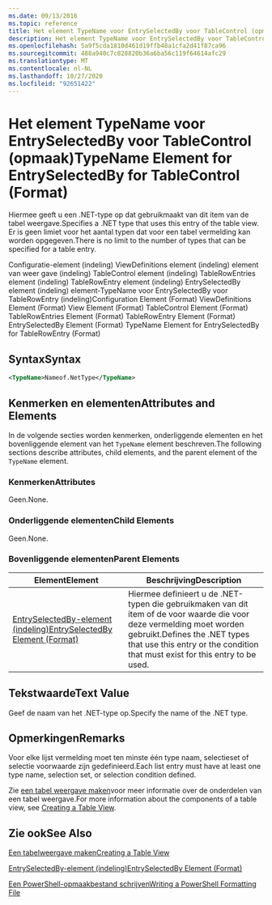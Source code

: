 ```yaml
---
ms.date: 09/13/2016
ms.topic: reference
title: Het element TypeName voor EntrySelectedBy voor TableControl (opmaak)
description: Het element TypeName voor EntrySelectedBy voor TableControl (opmaak)
ms.openlocfilehash: 5a9f5cda1810d461d19ffb48a1cfa2d41f87ca96
ms.sourcegitcommit: 488a940c7c828820b36a6ba56c119f64614afc29
ms.translationtype: MT
ms.contentlocale: nl-NL
ms.lasthandoff: 10/27/2020
ms.locfileid: "92651422"
---
```

# <a name="typename-element-for-entryselectedby-for-tablecontrol-format"></a><span data-ttu-id="30436-103">Het element TypeName voor EntrySelectedBy voor TableControl (opmaak)</span><span class="sxs-lookup"><span data-stu-id="30436-103">TypeName Element for EntrySelectedBy for TableControl (Format)</span></span>

<span data-ttu-id="30436-104">Hiermee geeft u een .NET-type op dat gebruikmaakt van dit item van de tabel weergave.</span><span class="sxs-lookup"><span data-stu-id="30436-104">Specifies a .NET type that uses this entry of the table view.</span></span> <span data-ttu-id="30436-105">Er is geen limiet voor het aantal typen dat voor een tabel vermelding kan worden opgegeven.</span><span class="sxs-lookup"><span data-stu-id="30436-105">There is no limit to the number of types that can be specified for a table entry.</span></span>

<span data-ttu-id="30436-106">Configuratie-element (indeling) ViewDefinitions element (indeling) element van weer gave (indeling) TableControl element (indeling) TableRowEntries element (indeling) TableRowEntry element (indeling) EntrySelectedBy element (indeling) element-TypeName voor EntrySelectedBy voor TableRowEntry (indeling)</span><span class="sxs-lookup"><span data-stu-id="30436-106">Configuration Element (Format) ViewDefinitions Element (Format) View Element (Format) TableControl Element (Format) TableRowEntries Element (Format) TableRowEntry Element (Format) EntrySelectedBy Element (Format) TypeName Element for EntrySelectedBy for TableRowEntry (Format)</span></span>

## <a name="syntax"></a><span data-ttu-id="30436-107">Syntax</span><span class="sxs-lookup"><span data-stu-id="30436-107">Syntax</span></span>

```xml
<TypeName>Nameof.NetType</TypeName>
```

## <a name="attributes-and-elements"></a><span data-ttu-id="30436-108">Kenmerken en elementen</span><span class="sxs-lookup"><span data-stu-id="30436-108">Attributes and Elements</span></span>

<span data-ttu-id="30436-109">In de volgende secties worden kenmerken, onderliggende elementen en het bovenliggende element van het `TypeName` element beschreven.</span><span class="sxs-lookup"><span data-stu-id="30436-109">The following sections describe attributes, child elements, and the parent element of the `TypeName` element.</span></span>

### <a name="attributes"></a><span data-ttu-id="30436-110">Kenmerken</span><span class="sxs-lookup"><span data-stu-id="30436-110">Attributes</span></span>

<span data-ttu-id="30436-111">Geen.</span><span class="sxs-lookup"><span data-stu-id="30436-111">None.</span></span>

### <a name="child-elements"></a><span data-ttu-id="30436-112">Onderliggende elementen</span><span class="sxs-lookup"><span data-stu-id="30436-112">Child Elements</span></span>

<span data-ttu-id="30436-113">Geen.</span><span class="sxs-lookup"><span data-stu-id="30436-113">None.</span></span>

### <a name="parent-elements"></a><span data-ttu-id="30436-114">Bovenliggende elementen</span><span class="sxs-lookup"><span data-stu-id="30436-114">Parent Elements</span></span>

|<span data-ttu-id="30436-115">Element</span><span class="sxs-lookup"><span data-stu-id="30436-115">Element</span></span>|<span data-ttu-id="30436-116">Beschrijving</span><span class="sxs-lookup"><span data-stu-id="30436-116">Description</span></span>|
|-------------|-----------------|
|[<span data-ttu-id="30436-117">EntrySelectedBy-element (indeling)</span><span class="sxs-lookup"><span data-stu-id="30436-117">EntrySelectedBy Element (Format)</span></span>](./entryselectedby-element-for-tablerowentry-for-tablecontrol-format.md)|<span data-ttu-id="30436-118">Hiermee definieert u de .NET-typen die gebruikmaken van dit item of de voor waarde die voor deze vermelding moet worden gebruikt.</span><span class="sxs-lookup"><span data-stu-id="30436-118">Defines the .NET types that use this entry or the condition that must exist for this entry to be used.</span></span>|

## <a name="text-value"></a><span data-ttu-id="30436-119">Tekstwaarde</span><span class="sxs-lookup"><span data-stu-id="30436-119">Text Value</span></span>

<span data-ttu-id="30436-120">Geef de naam van het .NET-type op.</span><span class="sxs-lookup"><span data-stu-id="30436-120">Specify the name of the .NET type.</span></span>

## <a name="remarks"></a><span data-ttu-id="30436-121">Opmerkingen</span><span class="sxs-lookup"><span data-stu-id="30436-121">Remarks</span></span>

<span data-ttu-id="30436-122">Voor elke lijst vermelding moet ten minste één type naam, selectieset of selectie voorwaarde zijn gedefinieerd.</span><span class="sxs-lookup"><span data-stu-id="30436-122">Each list entry must have at least one type name, selection set, or selection condition defined.</span></span>

<span data-ttu-id="30436-123">Zie [een tabel weergave maken](./creating-a-table-view.md)voor meer informatie over de onderdelen van een tabel weergave.</span><span class="sxs-lookup"><span data-stu-id="30436-123">For more information about the components of a table view, see [Creating a Table View](./creating-a-table-view.md).</span></span>

## <a name="see-also"></a><span data-ttu-id="30436-124">Zie ook</span><span class="sxs-lookup"><span data-stu-id="30436-124">See Also</span></span>

[<span data-ttu-id="30436-125">Een tabelweergave maken</span><span class="sxs-lookup"><span data-stu-id="30436-125">Creating a Table View</span></span>](./creating-a-table-view.md)

[<span data-ttu-id="30436-126">EntrySelectedBy-element (indeling)</span><span class="sxs-lookup"><span data-stu-id="30436-126">EntrySelectedBy Element (Format)</span></span>](./entryselectedby-element-for-tablerowentry-for-tablecontrol-format.md)

[<span data-ttu-id="30436-127">Een PowerShell-opmaakbestand schrijven</span><span class="sxs-lookup"><span data-stu-id="30436-127">Writing a PowerShell Formatting File</span></span>](./writing-a-powershell-formatting-file.md)
